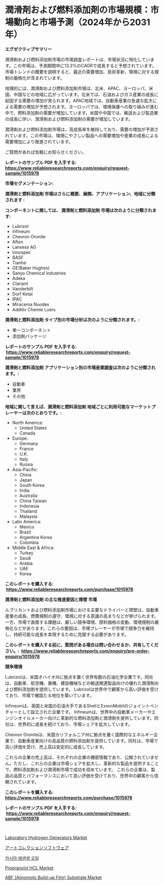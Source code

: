 <p><h1>潤滑剤および燃料添加剤の市場規模：市場動向と市場予測（2024年から2031年）</h1></p><p><strong>エグゼクティブサマリー</strong></p>
<p><p>潤滑剤および燃料添加剤市場の市場調査レポートは、市場状況に特化しています。この市場は、予測期間中に13.3%のCAGRで成長すると予想されています。市場トレンドの概要を説明すると、最近の需要増加、技術革新、環境に対する規制の厳格化が含まれています。</p><p>地理的には、潤滑剤および燃料添加剤市場は、北米、APAC、ヨーロッパ、米国、中国などの地域に広がっています。北米では、石油およびガス産業の成長に起因する需要の増加が見られます。APAC地域では、自動車産業の急速な拡大による需要の増加が予想されます。ヨーロッパでは、環境保護への取り組みが進む中で、燃料添加剤の需要が増加しています。米国や中国では、輸送および製造業の成長に伴い、潤滑剤および燃料添加剤の需要が増加しています。</p><p>潤滑剤および燃料添加剤市場は、高成長率を維持しており、需要の増加が予測されています。この市場は、環境にやさしい製品への需要増加や産業の成長による需要増加により推進されています。</p><p>ご質問があれば気軽にお知らせください。</p></p>
<p><strong>レポートのサンプル PDF を入手する: <a href="https://www.reliableresearchreports.com/enquiry/request-sample/1015978">https://www.reliableresearchreports.com/enquiry/request-sample/1015978</a></strong></p>
<p><strong>市場セグメンテーション:</strong></p>
<p><strong> 潤滑剤と燃料添加剤 市場はさらに概要、展開、アプリケーション、地域に分類されます :</strong></p>
<p><strong>コンポーネントに関しては、 潤滑剤と燃料添加剤 市場は次のように分類されます: &nbsp;</strong></p>
<p><ul><li>Lubrizol</li><li>Infineum</li><li>Chevron Oronite</li><li>Afton</li><li>Lanxess AG</li><li>Innospec</li><li>BASF</li><li>Tianhe</li><li>GE(Baker Hughes)</li><li>Sanyo Chemical Industries</li><li>Adeka</li><li>Clariant</li><li>Vanderbilt</li><li>Dorf Ketal</li><li>IPAC</li><li>Miracema Nuodex</li><li>Additiv Chemie Luers</li></ul></p>
<p><strong> 潤滑剤と燃料添加剤 タイプ別の市場分析は次のように分類されます。:</strong></p>
<p><ul><li>単一コンポーネント</li><li>添加剤パッケージ</li></ul></p>
<p><strong>レポートのサンプル PDF を入手する: &nbsp;<a href="https://www.reliableresearchreports.com/enquiry/request-sample/1015978">https://www.reliableresearchreports.com/enquiry/request-sample/1015978</a></strong></p>
<p><strong> 潤滑剤と燃料添加剤 アプリケーション別の市場産業調査は次のように分類されます。:</strong></p>
<p><ul><li>自動車</li><li>業界</li><li>その他</li></ul></p>
<p><strong>地域に関して言えば、潤滑剤と燃料添加剤 地域ごとに利用可能なマーケットプレーヤーは次のとおりです。:</strong></p>
<p><ul>
    <li>
        North America:
        <ul>
            <li>United States</li>
            <li>Canada</li>
        </ul>
    </li>
    <li>
        Europe:
        <ul>
            <li>Germany</li>
            <li>France</li>
            <li>U.K.</li>
            <li>Italy</li>
            <li>Russia</li>
        </ul>
    </li>
    <li>
        Asia-Pacific:
        <ul>
            <li>China</li>
            <li>Japan</li>
            <li>South Korea</li>
            <li>India</li>
            <li>Australia</li>
            <li>China Taiwan</li>
            <li>Indonesia</li>
            <li>Thailand</li>
            <li>Malaysia</li>
        </ul>
    </li>
    <li>
        Latin America:
        <ul>
            <li>Mexico</li>
            <li>Brazil</li>
            <li>Argentina Korea</li>
            <li>Colombia</li>
        </ul>
    </li>
    <li>
        Middle East & Africa:
        <ul>
            <li>Turkey</li>
            <li>Saudi</li>
            <li>Arabia</li>
            <li>UAE</li>
            <li>Korea</li>
        </ul>
    </li>
    </ul></p>
<p><strong>このレポートを購入する: &nbsp;<a href="https://www.reliableresearchreports.com/purchase/1015978">https://www.reliableresearchreports.com/purchase/1015978</a></strong></p>
<p><strong>潤滑剤と燃料添加剤 の主な推進要因と障壁 市場</strong></p>
<p><p>ルブリカントおよび燃料添加剤市場における主要なドライバーと障壁は、自動車産業の成長、燃費規制の遵守、環境に対する意識の高まりなどが挙げられます。一方、市場で直面する課題は、厳しい競争環境、原料価格の変動、環境規制の厳格化などがあります。これらの要因は、市場プレーヤーが市場で競争力を維持し、持続可能な成長を実現するために克服する必要があります。</p></p>
<p><strong>このレポートを購入する前に、質問がある場合は問い合わせるか、共有してください。:&nbsp; <a href="https://www.reliableresearchreports.com/enquiry/pre-order-enquiry/1015978">https://www.reliableresearchreports.com/enquiry/pre-order-enquiry/1015978</a></strong></p>
<p><strong>競争環境</strong></p>
<p><p>Lubrizolは、米国オハイオ州に拠点を置く世界有数の石油化学企業です。同社は、自動車、航空機、重機、建設機械などの輸送関連製品向けの優れた潤滑剤および燃料添加剤を提供しています。 Lubrizolは世界中で顧客から高い評価を受けており、市場で確固たる地位を築いています。</p><p>Infineumは、英国と米国の石油大手であるShellとExxonMobilのジョイントベンチャーとして設立された企業です。 Infineumは、世界中の自動車メーカーやエンジンオイルメーカー向けに革新的な燃料添加剤と潤滑剤を提供しています。同社は、世界的に成長を続けており、市場シェアを拡大しています。</p><p>Chevron Oroniteは、米国カリフォルニア州に拠点を置く国際的なエネルギー企業で、自動車産業向けの高品質の燃料添加剤を提供しています。同社は、市場で高い評価を受け、売上高は安定的に成長しています。</p><p>これらの企業の売上高は、それぞれの企業の機密情報であり、公開されていません。ただし、これらの企業は市場シェアを拡大し、革新的な製品を提供することで、燃料添加剤および潤滑剤市場で成功を収めています。 これらの企業は、製品の品質とパフォーマンスにおいて高い評価を受けており、世界中の顧客から信頼されています。</p></p>
<p><strong>このレポートを購入する: &nbsp; <a href="https://www.reliableresearchreports.com/purchase/1015978">https://www.reliableresearchreports.com/purchase/1015978</a></strong></p>
<p><strong>レポートのサンプル PDF を入手する: &nbsp;<a href="https://www.reliableresearchreports.com/enquiry/request-sample/1015978">https://www.reliableresearchreports.com/enquiry/request-sample/1015978</a></strong><strong></strong></p>
<p>&nbsp;</p>
<p><p><a href="https://view.publitas.com/reportprime-1/laboratory-hydrogen-generators-market-offer-valuable-insights-into-market-size-market-share-market-trends-and-projections-spanning-from-2024-to-2031/">Laboratory Hydrogen Generators Market</a></p><p><a href="https://medium.com/@dm15982023/%E3%82%A2%E3%83%BC%E3%83%88%E3%82%B3%E3%83%AC%E3%82%AF%E3%82%B7%E3%83%A7%E3%83%B3%E3%82%BD%E3%83%95%E3%83%88%E3%82%A6%E3%82%A7%E3%82%A2%E3%81%AE%E5%B8%82%E5%A0%B4%E8%A6%8F%E6%A8%A1%E3%81%A8%E5%B8%82%E5%A0%B4%E5%8B%95%E5%90%91-%E5%AE%8C%E5%85%A8%E3%81%AA%E7%94%A3%E6%A5%AD%E6%A6%82%E8%A6%81-2024%E5%B9%B4%E3%81%8B%E3%82%892031%E5%B9%B4-93e3655a0cf0">アートコレクションソフトウェア</a></p><p><a href="https://github.com/Tristiarton768456/Market-Research-Report-List-1/blob/main/190507414631.md">카시아 에센셜 오일</a></p><p><a href="https://iodized-pantydraco-05c.notion.site/Propranolol-HCL-Market-Analysis-and-Market-Size-Global-Industry-Overview-Market-Segmentation-and-F-90bacef77b3a41acb4e3c0cb23ccfba4">Propranolol HCL Market</a></p><p><a href="https://github.com/globismark/Market-Research-Report-List-2/blob/main/abf-ajinomoto-build-up-film-substrate-market.md">ABF (Ajinomoto Build-up Film) Substrate Market</a></p></p>